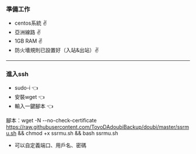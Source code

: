 ### 準備工作 ###

* centos系統 :v:
* 亞洲線路 :v:
* 1GB RAM :v:
* 防火墻規則已設置好（入站&出站）:v:

--------

### 進入ssh ###

* sudo-i :point_left:
* 安裝wget :point_left:
* 輸入一鍵腳本 :point_left:

腳本：wget -N --no-check-certificate https://raw.githubusercontent.com/ToyoDAdoubiBackup/doubi/master/ssrmu.sh && chmod +x ssrmu.sh && bash ssrmu.sh

* 可以自定義端口、用戶名、密碼
